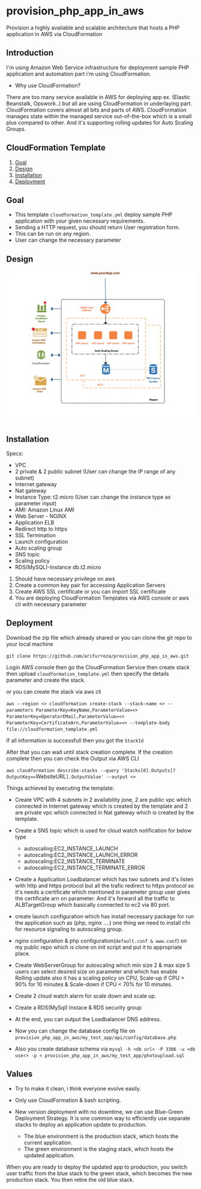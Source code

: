 # provision_php_app_in_aws
Provision a highly available and scalable architecture that hosts a PHP application in AWS via CloudFormation

## Introduction

I'm using Amazon Web Service infrastructure for deployment sample PHP application and automation part i'm using CloudFormation.

- Why use CloudFormation?

There are too many service available in AWS for deploying app ex. (Elastic Beanstalk, Opswork..) but all are using CloudFormation in underlaying part. CloudFormation covers almost all bits and parts of AWS. CloudFormation manages state within the managed service out-of-the-box which is a small plus compared to other. And it's supporting rolling updates for Auto Scaling Groups.


## CloudFormation Template

1. [Goal](#Goal)
2. [Design](#Design)
2. [Installation](#Installation)
3. [Deployment](#Deployment)



## Goal
- This template `cloudformation_template.yml` deploy sample PHP application with your given necessary requirements. 
- Sending a HTTP request, you should return User registration form.
- This can be run on any region.
- User can change the necessary parameter

## Design

![Architecture Diagram](https://github.com/arifurreza/provision_php_app_in_aws/blob/master/diagram.png)


## Installation

Specs:
- VPC
- 2 private & 2 public subnet (User can change the IP range of any subnet)
- Internet gateway
- Nat gateway
- Instance Type: t2.micro (User can change the instance type as parameter input)
- AMI: Amazon Linux AMI
- Web Server - NGINX
- Application ELB
- Redirect http to https
- SSL Termination
- Launch configuration
- Auto scaling group
- SNS topic
- Scaling policy
- RDS(MySQL)-Instance db.t2.micro

1. Should have necessary privilege on aws
2. Create a common key pair for accessing Application Servers
3. Create AWS SSL certificate or you can import SSL certificate
3. You are deploying CloudFormation Templates via AWS console or aws cli with necessary parameter

## Deployment

Download the zip file which already shared or you can clone the git repo to your local machine

`git clone https://github.com/arifurreza/provision_php_app_in_aws.git`

Login AWS console then go the CloudFormation Service then create stack then upload `cloudformation_template.yml` then specify the details parameter and create the stack.

or you can create the stack via aws cli


`aws --region <> cloudformation create-stack --stack-name <> --parameters ParameterKey=KeyName,ParameterValue=<> ParameterKey=OperatorEMail,ParameterValue=<> ParameterKey=CertificateArn,ParameterValue=<> --template-body file://cloudformation_template.yml`

If all information is successfull then you got the `StackId`

After that you can wait until stack creation complete. If the creation complete then you can check the Output via AWS CLI

`aws cloudformation describe-stacks --query 'Stacks[0].Outputs[?OutputKey==`WebsiteURL`].OutputValue' --output <>`

Things achieved by executing the template:

- Create VPC with 4 subnets in 2 availability jone, 2 are public vpc which connected in Internet gateway which is created by the template and 2 are private vpc which connected in Nat gateway which is created by the template.

- Create a SNS topic which is used for cloud watch notification for below type

	- autoscaling:EC2_INSTANCE_LAUNCH
	- autoscaling:EC2_INSTANCE_LAUNCH_ERROR
	- autoscaling:EC2_INSTANCE_TERMINATE
	- autoscaling:EC2_INSTANCE_TERMINATE_ERROR
	
- Create a Application Loadbalancer which has two subnets and it's listen with http and https protocol but all the trafic redirect to https protocol so it's needs a certificate which mentioned in parameter group user gives the certificate arn on parameter. And it's forward all the traffic to ALBTargetGroup which basically connected to ec2 via 80 port.

- create launch configuration which has install necessary package for run the application such as (php, nginx ....) one thing we need to install cfn for resource signaling to autoscaling group.

- nginx configuration & php configuration(`default.conf & www.conf`) on my public repo which is clone on init script and put it to appropriate place.

- Create WebServerGroup for autoscaling which min size 2 & max size 5 users can select desired size on parameter and which has enable Rolling update also it has a scaling policy on CPU, Scale-up if CPU > 90% for 10 minutes & Scale-down if CPU < 70% for 10 minutes.

- Create 2 cloud watch alarm for scale down and scale up.
- Create a RDS(MySql) Instace & RDS security group
- At the end, you can output the Loadbalancer DNS address.
- Now you can change the database config file on `provision_php_app_in_aws/my_test_app/api/config/database.php`
- Also you create database schema via `mysql -h <db url> -P 3306 -u <db user> -p < provision_php_app_in_aws/my_test_app/photoupload.sql`

## Values

- Try to make it clean, i think everyone evolve easily.

- Only use CloudFormation & bash scripting.

- New version deployment with no downtime, we can use Blue-Green Deployment Strategy. It is one common way to efficiently use separate stacks to deploy an application update to production.

	- The blue environment is the production stack, which hosts the current application.
	- The green environment is the staging stack, which hosts the updated application.
	
When you are ready to deploy the updated app to production, you switch user traffic from the blue stack to the green stack, which becomes the new production stack. You then retire the old blue stack.